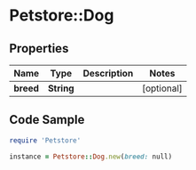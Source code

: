 # Petstore::Dog

## Properties

Name | Type | Description | Notes
------------ | ------------- | ------------- | -------------
**breed** | **String** |  | [optional] 

## Code Sample

```ruby
require 'Petstore'

instance = Petstore::Dog.new(breed: null)
```


